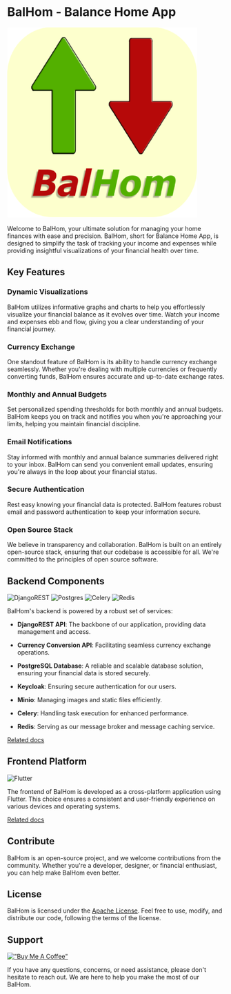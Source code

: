 # BalHom - Balance Home App

![Alt text](./balance_home_app.png?raw=true "")

Welcome to BalHom, your ultimate solution for managing your home finances with ease and precision. BalHom, short for Balance Home App, is designed to simplify the task of tracking your income and expenses while providing insightful visualizations of your financial health over time.

## Key Features

### Dynamic Visualizations

BalHom utilizes informative graphs and charts to help you effortlessly visualize your financial balance as it evolves over time. Watch your income and expenses ebb and flow, giving you a clear understanding of your financial journey.

### Currency Exchange

One standout feature of BalHom is its ability to handle currency exchange seamlessly. Whether you're dealing with multiple currencies or frequently converting funds, BalHom ensures accurate and up-to-date exchange rates.

### Monthly and Annual Budgets
Set personalized spending thresholds for both monthly and annual budgets. BalHom keeps you on track and notifies you when you're approaching your limits, helping you maintain financial discipline.

### Email Notifications
Stay informed with monthly and annual balance summaries delivered right to your inbox. BalHom can send you convenient email updates, ensuring you're always in the loop about your financial status.

### Secure Authentication
Rest easy knowing your financial data is protected. BalHom features robust email and password authentication to keep your information secure.

### Open Source Stack
We believe in transparency and collaboration. BalHom is built on an entirely open-source stack, ensuring that our codebase is accessible for all. We're committed to the principles of open source software.

## Backend Components

![DjangoREST](https://img.shields.io/badge/DJANGO-REST-ff1709?style=for-the-badge&logo=django&logoColor=white&color=ff1709&labelColor=gray)
![Postgres](https://img.shields.io/badge/postgres-%23316192.svg?style=for-the-badge&logo=postgresql&logoColor=white)
![Celery](https://a11ybadges.com/badge?logo=celery)
![Redis](https://img.shields.io/badge/redis-%23DD0031.svg?style=for-the-badge&logo=redis&logoColor=white)

BalHom's backend is powered by a robust set of services:

- **DjangoREST API**: The backbone of our application, providing data management and access.

- **Currency Conversion API**: Facilitating seamless currency exchange operations.

- **PostgreSQL Database**: A reliable and scalable database solution, ensuring your financial data is stored securely.

- **Keycloak**: Ensuring secure authentication for our users.

- **Minio**: Managing images and static files efficiently.

- **Celery**: Handling task execution for enhanced performance.

- **Redis**: Serving as our message broker and message caching service.

[Related docs](./backend-djangorest/api/README.md)

## Frontend Platform

![Flutter](https://img.shields.io/badge/Flutter-%2302569B.svg?style=for-the-badge&logo=Flutter&logoColor=white)

The frontend of BalHom is developed as a cross-platform application using Flutter. This choice ensures a consistent and user-friendly experience on various devices and operating systems.

[Related docs](./frontend-flutter/flutter/README.md)

## Contribute

BalHom is an open-source project, and we welcome contributions from the community. Whether you're a developer, designer, or financial enthusiast, you can help make BalHom even better.

## License

BalHom is licensed under the [Apache License](link_to_license). Feel free to use, modify, and distribute our code, following the terms of the license.

## Support

[!["Buy Me A Coffee"](https://www.buymeacoffee.com/assets/img/custom_images/orange_img.png)](https://www.buymeacoffee.com/FabboMaster)

If you have any questions, concerns, or need assistance, please don't hesitate to reach out. We are here to help you make the most of our BalHom.